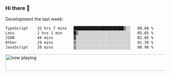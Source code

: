 ### Hi there 👋

Development the last week:
<!--START_SECTION:waka-->

```txt
TypeScript    32 hrs 7 mins   ██████████████████████▒░░   89.68 %
Less          2 hrs 1 min     █▒░░░░░░░░░░░░░░░░░░░░░░░   05.65 %
JSON          44 mins         ▓░░░░░░░░░░░░░░░░░░░░░░░░   02.05 %
Other         29 mins         ▒░░░░░░░░░░░░░░░░░░░░░░░░   01.39 %
JavaScript    20 mins         ▒░░░░░░░░░░░░░░░░░░░░░░░░   00.98 %
```

<!--END_SECTION:waka-->

<!--
**JASONPANGGO/jasonpanggo** is a ✨ _special_ ✨ repository because its `README.md` (this file) appears on your GitHub profile.

Here are some ideas to get you started:

- 🔭 I’m currently working on ...
- 🌱 I’m currently learning ...
- 👯 I’m looking to collaborate on ...
- 🤔 I’m looking for help with ...
- 💬 Ask me about ...
- 📫 How to reach me: ...
- 😄 Pronouns: ...
- ⚡ Fun fact: ...
-->

<a href="https://volt.fm/user/q8yd9e79csfr57rt" target="_blank"><img src="https://spotify-badge-egoist.vercel.app/api/now-playing" width="540" height="52" alt="now playing"></a>

